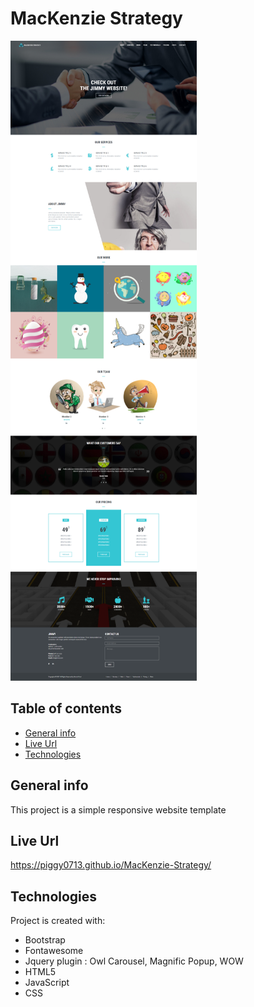 # MacKenzie Strategy

![Design preview](./img/preview/desktop.png)

## Table of contents

- [General info](#general-info)
- [Live Url](#url)
- [Technologies](#technologies)

## General info

This project is a simple responsive website template

## Live Url

https://piggy0713.github.io/MacKenzie-Strategy/

## Technologies

Project is created with:

- Bootstrap
- Fontawesome
- Jquery plugin : Owl Carousel, Magnific Popup, WOW
- HTML5
- JavaScript
- CSS
